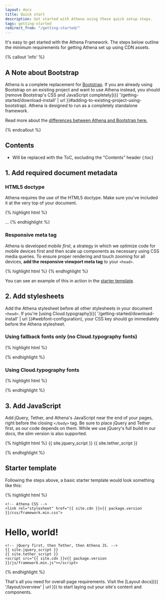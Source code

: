 ```yaml
---
layout: docs
title: Quick start
description: Get started with Athena using these quick setup steps.
tags: getting-started
redirect_from: "/getting-started/"
---
```


It's easy to get started with the Athena Framework. The steps below outline the minimum requirements for getting Athena set up using CDN assets.

{% callout 'info' %}

## A Note about Bootstrap

Athena is a complete replacement for <a href="https://getbootstrap.com/">Bootstrap</a>.  If you are already using Bootstrap on an existing project and want to use Athena instead, you should [remove Bootstrap's CSS and JavaScript completely]({{ '/getting-started/download-install' | url }}#adding-to-existing-project-using-bootstrap).  Athena is designed to run as a completely standalone framework.

Read more about the <a href="{{ migration | url }}">differences between Athena and Bootstrap here.</a>

{% endcallout %}


## Contents

* Will be replaced with the ToC, excluding the "Contents" header
{:toc}


## 1. Add required document metadata

### HTML5 doctype

Athena requires the use of the HTML5 doctype. Make sure you've included it at the very top of your document.

{% highlight html %}
<!DOCTYPE html>
<html lang="en">
  ...
</html>
{% endhighlight %}

### Responsive meta tag

Athena is developed *mobile first*, a strategy in which we optimize code for mobile devices first and then scale up components as necessary using CSS media queries. To ensure proper rendering and touch zooming for all devices, **add the responsive viewport meta tag** to your `<head>`.

{% highlight html %}
<meta name="viewport" content="width=device-width, initial-scale=1, shrink-to-fit=no">
{% endhighlight %}

You can see an example of this in action in the [starter template](#starter-template).


## 2. Add stylesheets

Add the Athena stylesheet before all other stylesheets in your document `<head>`. If you're [using Cloud.typography]({{ '/getting-started/download-install' | url }}#webfont-configuration), your CSS key should go immediately before the Athena stylesheet.

### Using fallback fonts only (no Cloud.typography fonts)

{% highlight html %}
<link rel="stylesheet" href="{{ site.cdn }}v{{ package.version }}/css/framework.min.css">
{% endhighlight %}

### Using Cloud.typography fonts
{% highlight html %}
<link rel="stylesheet" type="text/css" href="https://cloud.typography.com/xxxxxx/xxxxxx/css/fonts.css">
<link rel="stylesheet" href="{{ site.cdn }}v{{ package.version }}/css/framework.min.css">
{% endhighlight %}


## 3. Add JavaScript

Add jQuery, Tether, and Athena's JavaScript near the end of your pages, right before the closing `</body>` tag. Be sure to place jQuery and Tether first, as our code depends on them. While we use jQuery's full build in our docs, the slim version is also supported.

{% highlight html %}
{{ site.jquery_script }}
{{ site.tether_script }}
<script src="{{ site.cdn }}v{{ package.version }}/js/framework.min.js"></script>
{% endhighlight %}


## Starter template

Following the steps above, a basic starter template would look something like this:

{% highlight html %}
<!DOCTYPE html>
<html lang="en">
  <head>
    <!-- Required meta tags -->
    <meta charset="utf-8">
    <meta name="viewport" content="width=device-width, initial-scale=1, shrink-to-fit=no">

    <!-- Athena CSS -->
    <link rel="stylesheet" href="{{ site.cdn }}v{{ package.version }}/css/framework.min.css">
  </head>
  <body>
    <h1>Hello, world!</h1>

    <!-- jQuery first, then Tether, then Athena JS. -->
    {{ site.jquery_script }}
    {{ site.tether_script }}
    <script src="{{ site.cdn }}v{{ package.version }}/js/framework.min.js"></script>
  </body>
</html>
{% endhighlight %}

That's all you need for overall page requirements. Visit the [Layout docs]({{ '/layout/overview' | url }}) to start laying out your site's content and components.
